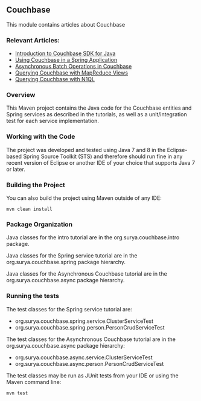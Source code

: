 ## Couchbase

This module contains articles about Couchbase

### Relevant Articles:
- [Introduction to Couchbase SDK for Java](https://www.surya.com/java-couchbase-sdk)
- [Using Couchbase in a Spring Application](https://www.surya.com/couchbase-sdk-spring)
- [Asynchronous Batch Operations in Couchbase](https://www.surya.com/async-batch-operations-in-couchbase)
- [Querying Couchbase with MapReduce Views](https://www.surya.com/couchbase-query-mapreduce-view)
- [Querying Couchbase with N1QL](https://www.surya.com/n1ql-couchbase)

### Overview
This Maven project contains the Java code for the Couchbase entities and Spring services
as described in the tutorials, as well as a unit/integration test
for each service implementation.

### Working with the Code
The project was developed and tested using Java 7 and 8 in the Eclipse-based
Spring Source Toolkit (STS) and therefore should run fine in any
recent version of Eclipse or another IDE of your choice
that supports Java 7 or later.

### Building the Project
You can also build the project using Maven outside of any IDE:
```
mvn clean install
```

### Package Organization
Java classes for the intro tutorial are in the
org.surya.couchbase.intro package.

Java classes for the Spring service tutorial are in the
org.surya.couchbase.spring package hierarchy.

Java classes for the Asynchronous Couchbase tutorial are in the
org.surya.couchbase.async package hierarchy.


### Running the tests
The test classes for the Spring service tutorial are:
- org.surya.couchbase.spring.service.ClusterServiceTest
- org.surya.couchbase.spring.person.PersonCrudServiceTest

The test classes for the Asynchronous Couchbase tutorial are in the
org.surya.couchbase.async package hierarchy:
- org.surya.couchbase.async.service.ClusterServiceTest
- org.surya.couchbase.async.person.PersonCrudServiceTest

The test classes may be run as JUnit tests from your IDE
or using the Maven command line:
```
mvn test
```
